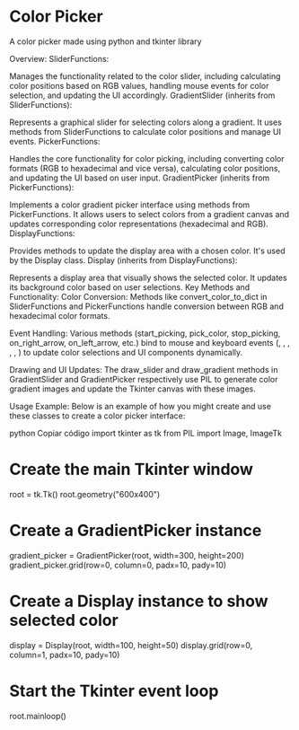 # Color Picker
A color picker made using python and tkinter library

Overview:
SliderFunctions:

Manages the functionality related to the color slider, including calculating color positions based on RGB values, handling mouse events for color selection, and updating the UI accordingly.
GradientSlider (inherits from SliderFunctions):

Represents a graphical slider for selecting colors along a gradient. It uses methods from SliderFunctions to calculate color positions and manage UI events.
PickerFunctions:

Handles the core functionality for color picking, including converting color formats (RGB to hexadecimal and vice versa), calculating color positions, and updating the UI based on user input.
GradientPicker (inherits from PickerFunctions):

Implements a color gradient picker interface using methods from PickerFunctions. It allows users to select colors from a gradient canvas and updates corresponding color representations (hexadecimal and RGB).
DisplayFunctions:

Provides methods to update the display area with a chosen color. It's used by the Display class.
Display (inherits from DisplayFunctions):

Represents a display area that visually shows the selected color. It updates its background color based on user selections.
Key Methods and Functionality:
Color Conversion: Methods like convert_color_to_dict in SliderFunctions and PickerFunctions handle conversion between RGB and hexadecimal color formats.

Event Handling: Various methods (start_picking, pick_color, stop_picking, on_right_arrow, on_left_arrow, etc.) bind to mouse and keyboard events (<Button-1>, <B1-Motion>, <ButtonRelease-1>, <Right>, <Left>, <KeyPress>) to update color selections and UI components dynamically.

Drawing and UI Updates: The draw_slider and draw_gradient methods in GradientSlider and GradientPicker respectively use PIL to generate color gradient images and update the Tkinter canvas with these images.

Usage Example:
Below is an example of how you might create and use these classes to create a color picker interface:

python
Copiar código
import tkinter as tk
from PIL import Image, ImageTk

# Create the main Tkinter window
root = tk.Tk()
root.geometry("600x400")

# Create a GradientPicker instance
gradient_picker = GradientPicker(root, width=300, height=200)
gradient_picker.grid(row=0, column=0, padx=10, pady=10)

# Create a Display instance to show selected color
display = Display(root, width=100, height=50)
display.grid(row=0, column=1, padx=10, pady=10)

# Start the Tkinter event loop
root.mainloop()
